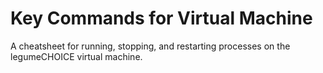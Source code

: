 # Key Commands for Virtual Machine

A cheatsheet for running, stopping, and restarting processes on the legumeCHOICE virtual machine.
